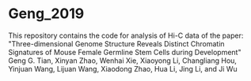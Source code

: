 # Geng_2019
This repository contains the code for analysis of Hi-C data of the paper:
"Three-dimensional Genome Structure Reveals Distinct Chromatin Signatures of Mouse Female Germline Stem Cells during Development"
Geng G. Tian, Xinyan Zhao, Wenhai Xie, Xiaoyong Li, Changliang Hou, Yinjuan Wang, Lijuan Wang, Xiaodong Zhao, Hua Li, Jing Li, and Ji Wu
